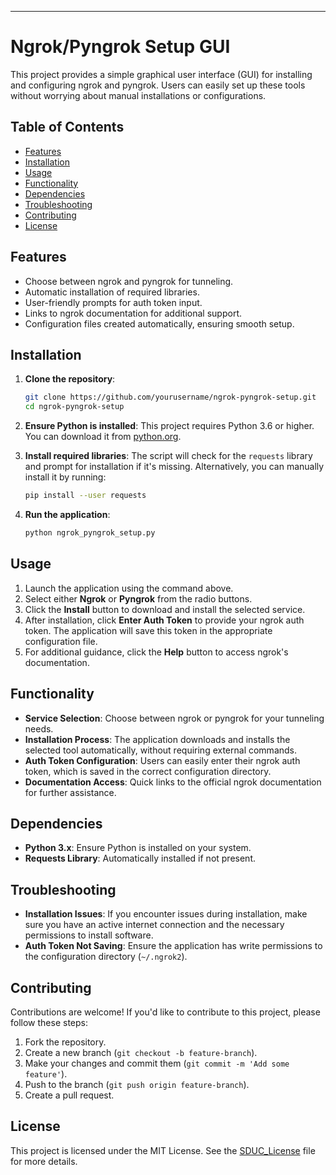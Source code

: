 
---

# Ngrok/Pyngrok Setup GUI

This project provides a simple graphical user interface (GUI) for installing and configuring ngrok and pyngrok. Users can easily set up these tools without worrying about manual installations or configurations.

## Table of Contents

- [Features](#features)
- [Installation](#installation)
- [Usage](#usage)
- [Functionality](#functionality)
- [Dependencies](#dependencies)
- [Troubleshooting](#troubleshooting)
- [Contributing](#contributing)
- [License](#license)

## Features

- Choose between ngrok and pyngrok for tunneling.
- Automatic installation of required libraries.
- User-friendly prompts for auth token input.
- Links to ngrok documentation for additional support.
- Configuration files created automatically, ensuring smooth setup.

## Installation

1. **Clone the repository**:
   ```bash
   git clone https://github.com/yourusername/ngrok-pyngrok-setup.git
   cd ngrok-pyngrok-setup
   ```

2. **Ensure Python is installed**:
   This project requires Python 3.6 or higher. You can download it from [python.org](https://www.python.org/downloads/).

3. **Install required libraries**:
   The script will check for the `requests` library and prompt for installation if it's missing. Alternatively, you can manually install it by running:
   ```bash
   pip install --user requests
   ```

4. **Run the application**:
   ```bash
   python ngrok_pyngrok_setup.py
   ```

## Usage

1. Launch the application using the command above.
2. Select either **Ngrok** or **Pyngrok** from the radio buttons.
3. Click the **Install** button to download and install the selected service.
4. After installation, click **Enter Auth Token** to provide your ngrok auth token. The application will save this token in the appropriate configuration file.
5. For additional guidance, click the **Help** button to access ngrok's documentation.

## Functionality

- **Service Selection**: Choose between ngrok or pyngrok for your tunneling needs.
- **Installation Process**: The application downloads and installs the selected tool automatically, without requiring external commands.
- **Auth Token Configuration**: Users can easily enter their ngrok auth token, which is saved in the correct configuration directory.
- **Documentation Access**: Quick links to the official ngrok documentation for further assistance.

## Dependencies

- **Python 3.x**: Ensure Python is installed on your system.
- **Requests Library**: Automatically installed if not present.

## Troubleshooting

- **Installation Issues**: If you encounter issues during installation, make sure you have an active internet connection and the necessary permissions to install software.
- **Auth Token Not Saving**: Ensure the application has write permissions to the configuration directory (`~/.ngrok2`).

## Contributing

Contributions are welcome! If you'd like to contribute to this project, please follow these steps:

1. Fork the repository.
2. Create a new branch (`git checkout -b feature-branch`).
3. Make your changes and commit them (`git commit -m 'Add some feature'`).
4. Push to the branch (`git push origin feature-branch`).
5. Create a pull request.

## License

This project is licensed under the MIT License. See the [SDUC_License](SDUC_License) file for more details.

